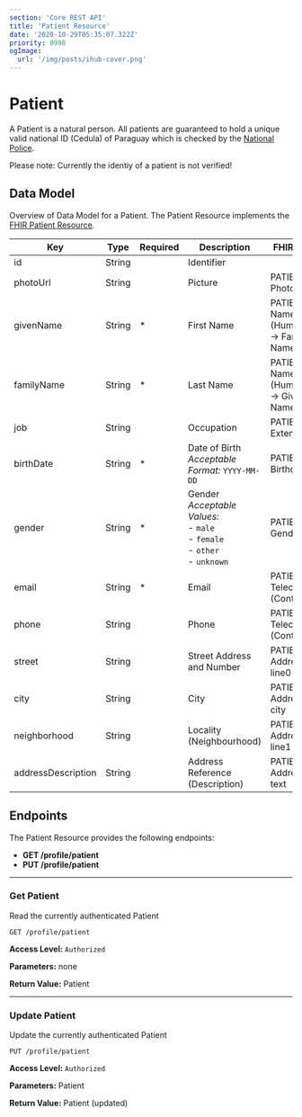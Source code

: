 ```yaml
---
section: 'Core REST API'
title: 'Patient Resource'
date: '2020-10-29T05:35:07.322Z'
priority: 8998
ogImage:
  url: '/img/posts/ihub-cover.png'
---
```


# Patient

A Patient is a natural person. All patients are guaranteed to hold a unique valid national ID (Cedula) of Paraguay which is checked by the [National Police](https://www.policianacional.gov.py/).

Please note: Currently the identiy of a patient is not verified!

## Data Model

Overview of Data Model for a Patient. The Patient Resource implements the [FHIR Patient Resource](https://www.hl7.org/fhir/patient.html).

| Key                | Type   | Required | Description                                                                                   | FHIR ENTITY                                |
| ------------------ | ------ | -------- | --------------------------------------------------------------------------------------------- | ------------------------------------------ |
| id                 | String |          | Identifier                                                                                    |                                            |
| photoUrl           | String |          | Picture                                                                                       | PATIENT -> Photo                           |
| givenName          | String | \*       | First Name                                                                                    | PATIENT -> Name (HumanName -> Family Name) |
| familyName         | String | \*       | Last Name                                                                                     | PATIENT -> Name (HumanName -> Given Name)  |
| job                | String |          | Occupation                                                                                    | PATIENT -> Extension                       |
| birthDate          | String | \*       | Date of Birth <br> _Acceptable Format:_ `YYYY-MM-DD`                                          | PATIENT -> Birthdate                       |
| gender             | String | \*       | Gender <br> _Acceptable Values:_ <br>- `male` <br> - `female` <br> - `other` <br> - `unknown` | PATIENT -> Gender                          |
| email              | String | \*       | Email                                                                                         | PATIENT -> Telecom (ContactPoint)          |
| phone              | String |          | Phone                                                                                         | PATIENT -> Telecom (ContactPoint)          |
| street             | String |          | Street Address and Number                                                                     | PATIENT -> Address -> line0                |
| city               | String |          | City                                                                                          | PATIENT -> Address -> city                 |
| neighborhood       | String |          | Locality (Neighbourhood)                                                                      | PATIENT -> Address -> line1                |
| addressDescription | String |          | Address Reference (Description)                                                               | PATIENT -> Address -> text                 |

## Endpoints

The Patient Resource provides the following endpoints:

- **GET /profile/patient**
- **PUT /profile/patient**

---

### Get Patient

Read the currently authenticated Patient

```
GET /profile/patient
```

**Access Level:** `Authorized`

**Parameters:** none

**Return Value:** Patient

---

### Update Patient

Update the currently authenticated Patient

```
PUT /profile/patient
```

**Access Level:** `Authorized`

**Parameters:** Patient

**Return Value:** Patient (updated)

